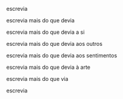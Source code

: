 escrevia

escrevia mais do que devia

escrevia mais do que devia a si

escrevia mais do que devia aos outros

escrevia mais do que devia aos sentimentos

escrevia mais do que devia à arte

escrevia mais do que via

escrevia
